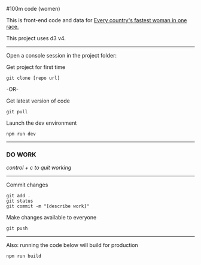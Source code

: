 #100m code (women)

This is front-end code and data for [Every country's fastest woman in one race.](http://www.hindustantimes.com/static/olympics/every-country-fastest-woman-in-one-race-100m/)

This project uses d3 v4.

----

Open a console session in the project folder:

Get project for first time
```
git clone [repo url]
```
-OR-

Get latest version of code
```
git pull
```
Launch the dev environment
```
npm run dev
```
---
### DO WORK

*control + c to quit working*

---

Commit changes
```
git add .
git status
git commit -m "[describe work]"
```
Make changes available to everyone
```
git push
```
---
Also: running the code below will build for production
```
npm run build
```